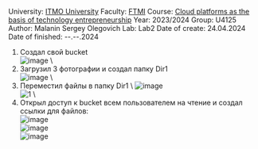 University: [ITMO University](https://itmo.ru/ru/)
Faculty: [FTMI](https://ftmi.itmo.ru/)
Course: [Cloud platforms as the basis of technology entrepreneurship](https://itmo-ict-faculty.github.io/cloud-platforms-as-the-basis-of-technology-entrepreneurship/)
Year: 2023/2024
Group: U4125
Author: Malanin Sergey Olegovich
Lab: Lab2
Date of create: 24.04.2024
Date of finished: --.--.2024

1. Создал свой bucket \
![image](https://github.com/Aelirennnn/2023_2024-cloud-platforms-as-the-basis-of-technology-entrepreneurship-u4125-malanin_s_o/assets/125411403/34a5bbdb-bba0-4443-9090-d921b31ad343) \
2. Загрузил 3 фотографии и создал папку Dir1 \
![image](https://github.com/Aelirennnn/2023_2024-cloud-platforms-as-the-basis-of-technology-entrepreneurship-u4125-malanin_s_o/assets/125411403/6098b0c5-d53a-486a-9144-2c5ad4d4386d) \
3. Переместил файлы в папку Dir1 \ 
![image](https://github.com/Aelirennnn/2023_2024-cloud-platforms-as-the-basis-of-technology-entrepreneurship-u4125-malanin_s_o/assets/125411403/685acdb5-e2bb-4f3f-83f6-a0bebceba17b) \
![1](https://github.com/Aelirennnn/2023_2024-cloud-platforms-as-the-basis-of-technology-entrepreneurship-u4125-malanin_s_o/assets/125411403/92a994f0-4d15-42fe-9fa4-f04daa8e5dec) \
4. Открыл доступ к bucket всем пользователем на чтение и создал ссылки для файлов: \
![image](https://github.com/Aelirennnn/2023_2024-cloud-platforms-as-the-basis-of-technology-entrepreneurship-u4125-malanin_s_o/assets/125411403/3b6cdcd4-fdfc-49db-a644-3c4e6929d1f4) \
![image](https://github.com/Aelirennnn/2023_2024-cloud-platforms-as-the-basis-of-technology-entrepreneurship-u4125-malanin_s_o/assets/125411403/70fda2fb-021d-443e-87ce-885be692a275) \
![image](https://github.com/Aelirennnn/2023_2024-cloud-platforms-as-the-basis-of-technology-entrepreneurship-u4125-malanin_s_o/assets/125411403/114e0063-6075-48d9-9d39-187c1ccc7fbb)










